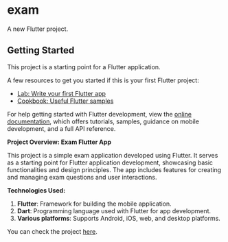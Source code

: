 # exam

A new Flutter project.

## Getting Started

This project is a starting point for a Flutter application.

A few resources to get you started if this is your first Flutter project:

- [Lab: Write your first Flutter app](https://docs.flutter.dev/get-started/codelab)
- [Cookbook: Useful Flutter samples](https://docs.flutter.dev/cookbook)

For help getting started with Flutter development, view the
[online documentation](https://docs.flutter.dev/), which offers tutorials,
samples, guidance on mobile development, and a full API reference.


**Project Overview: Exam Flutter App**

This project is a simple exam application developed using Flutter. It serves as a starting point for Flutter application development, showcasing basic functionalities and design principles. The app includes features for creating and managing exam questions and user interactions.

**Technologies Used:**
1. **Flutter**: Framework for building the mobile application.
2. **Dart**: Programming language used with Flutter for app development.
3. **Various platforms**: Supports Android, iOS, web, and desktop platforms.

You can check the project [here](https://github.com/almoneim80/exam-flutter-app).
